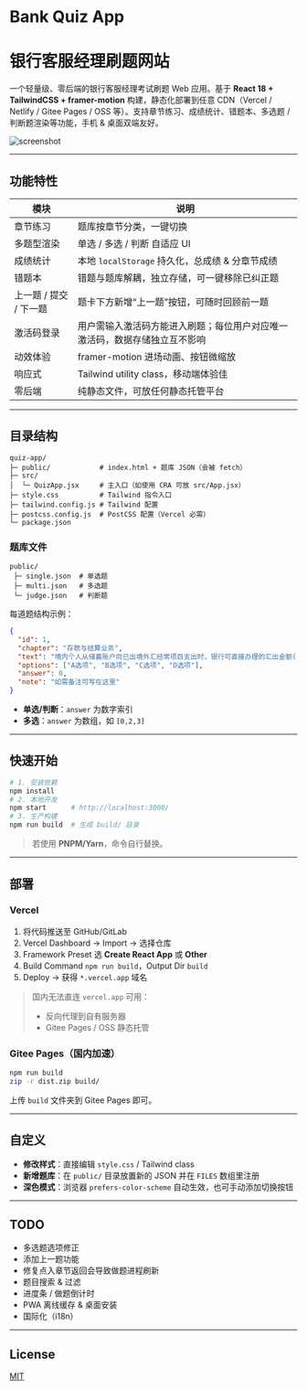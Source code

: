 # Bank Quiz App
# 银行客服经理刷题网站

一个轻量级、零后端的银行客服经理考试刷题 Web 应用。基于 **React 18 + TailwindCSS + framer-motion** 构建，静态化部署到任意 CDN（Vercel / Netlify / Gitee Pages / OSS 等）。支持章节练习、成绩统计、错题本、多选题 / 判断题渲染等功能，手机 & 桌面双端友好。

![screenshot](./screenshot.png)

---

## 功能特性

| 模块    | 说明                                |
| ----- | --------------------------------- |
| 章节练习  | 题库按章节分类，一键切换                      |
| 多题型渲染 | 单选 / 多选 / 判断 自适应 UI               |
| 成绩统计  | 本地 `localStorage` 持久化，总成绩 & 分章节成绩 |
| 错题本   | 错题与题库解耦，独立存储，可一键移除已纠正题            |
| 上一题 / 提交 / 下一题   | 题卡下方新增“上一题”按钮，可随时回顾前一题            |
| 激活码登录  | 用户需输入激活码方能进入刷题；每位用户对应唯一激活码，数据存储独立互不影响          |
| 动效体验  | framer-motion 进场动画、按钮微缩放          |
| 响应式   | Tailwind utility class，移动端体验佳     |
| 零后端   | 纯静态文件，可放任何静态托管平台                  |

---

## 目录结构

```
quiz-app/
├─ public/            # index.html + 题库 JSON（会被 fetch）
├─ src/
│  └─ QuizApp.jsx     # 主入口（如使用 CRA 可放 src/App.jsx）
├─ style.css          # Tailwind 指令入口
├─ tailwind.config.js # Tailwind 配置
├─ postcss.config.js  # PostCSS 配置（Vercel 必需）
└─ package.json
```

### 题库文件

```
public/
 ├─ single.json  # 单选题
 ├─ multi.json   # 多选题
 └─ judge.json   # 判断题
```

每道题结构示例：

```json
{
  "id": 1,
  "chapter": "存款与结算业务",
  "text": "境内个人从储蓄账户向已出境外汇经常项目支出时，银行可直接办理的汇出金额( )以内。",
  "options": ["A选项", "B选项", "C选项", "D选项"],
  "answer": 0,
  "note": "如需备注可写在这里"
}
```

* **单选/判断**：`answer` 为数字索引
* **多选**：`answer` 为数组，如 `[0,2,3]`

---

## 快速开始

```bash
# 1. 安装依赖
npm install
# 2. 本地开发
npm start      # http://localhost:3000/
# 3. 生产构建
npm run build  # 生成 build/ 目录
```

> 若使用 **PNPM/Yarn**，命令自行替换。

---

## 部署

### Vercel

1. 将代码推送至 GitHub/GitLab
2. Vercel Dashboard → Import → 选择仓库
3. Framework Preset 选 **Create React App** 或 **Other**
4. Build Command `npm run build`，Output Dir `build`
5. Deploy → 获得 `*.vercel.app` 域名

> 国内无法直连 `vercel.app` 可用：
>
> * 反向代理到自有服务器
> * Gitee Pages / OSS 静态托管

### Gitee Pages（国内加速）

```bash
npm run build
zip -r dist.zip build/
```

上传 `build` 文件夹到 Gitee Pages 即可。

---

## 自定义

* **修改样式**：直接编辑 `style.css` / Tailwind class
* **新增题库**：在 `public/` 目录放置新的 JSON 并在 `FILES` 数组里注册
* **深色模式**：浏览器 `prefers-color-scheme` 自动生效，也可手动添加切换按钮

---

## TODO

* 多选题选项修正
* 添加上一题功能
* 修复点入章节返回会导致做题进程刷新
* 题目搜索 & 过滤
* 进度条 / 做题倒计时
* PWA 离线缓存 & 桌面安装
* 国际化（i18n）

---

## License

[MIT](LICENSE)

